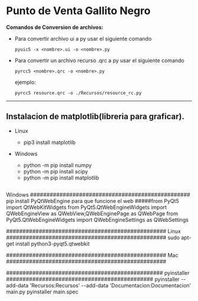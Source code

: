# Punto de Venta Gallito Negro



**Comandos de Conversion de archivos:**

- Para convertir archivo ui a py usar el siguiente comando
    ~~~
    pyuic5 -x <nombre>.ui -o <nombre>.py      
    ~~~

- Para convertir un archivo recurso .qrc a py usar el siguiente comando
    ~~~
    pyrcc5 <nombre>.qrc -o <nombre>.py
    ~~~

    ejemplo:  
    ~~~
    pyrcc5 resource.qrc -o ./Recursos/resource_rc.py
    ~~~
---
## Instalacion de matplotlib(libreria para graficar).

- Linux 
    - pip3 install matplotlib

- Windows
    - python -m pip install numpy
    - python -m pip install scipy
    - python -m pip install matplotlib

##

Windows
#################################################
pip install PyQtWebEngine
para que funcione el web
#####from PyQt5 import QtWebKitWidgets
from PyQt5.QtWebEngineWidgets import QWebEngineView as QWebView,QWebEnginePage as QWebPage
from PyQt5.QtWebEngineWidgets import QWebEngineSettings as QWebSettings


#################################################
Linux
#################################################
sudo apt-get install python3-pyqt5.qtwebkit




#################################################
Mac
#################################################



################################################
pyinstaller
#############################################
pyinstaller --add-data 'Recursos:Recursos' --add-data 'Documentacion:Documentacion' main.py 
pyinstaller main.spec
